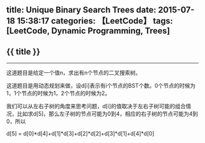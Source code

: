 title: Unique Binary Search Trees
date: 2015-07-18 15:38:17
categories: 【LeetCode】
tags: [LeetCode, Dynamic Programming, Trees]
---
## {{ title }} ##

---

这道题目是给定一个值n，求出有n个节点的二叉搜索树。

这道题目是用动态规划来做，设d[i]表示有i个节点的BST个数。0个节点的时候为1，1个节点的时候为1，2个节点的时候为2。

我们可以从左右子树的角度来思考问题，d[i]的值取决于左右子树可能的组合情况，比如求d[5]，那么左子树的节点可能为0到4，相应的右子树的节点可能为4到0，所以

d[5] = d[0]\*d[4]+d[1]\*d[3]+d[2]\*d[2]+d[3]\*d[1]+d[4]\*d[0]